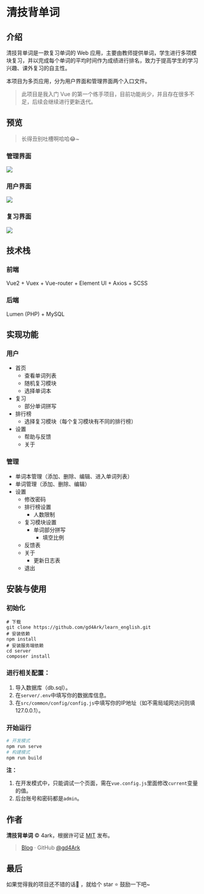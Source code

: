# 清技背单词

## 介绍

清技背单词是一款复习单词的 Web 应用，主要由教师提供单词，学生进行多项模块复习，并以完成每个单词的平均时间作为成绩进行排名，致力于提高学生的学习兴趣、课外复习的自主性。

本项目为多页应用，分为用户界面和管理界面两个入口文件。

>  此项目是我入门 Vue 的第一个练手项目，目前功能尚少，并且存在很多不足，后续会继续进行更新迭代。

## 预览

> 长得丑别吐槽啊哈哈😂~

### 管理界面

![](https://ws1.sinaimg.cn/large/006mS5wEgy1g02kvr1h2dj30p00duq4p.jpg)

### 用户界面

![](https://ws1.sinaimg.cn/large/006mS5wEgy1g02kw6gm80j30p00dujsg.jpg)

### 复习界面

![](https://ws1.sinaimg.cn/large/006mS5wEgy1g02kwd1mfdj30p00duq4u.jpg)

## 技术栈

### 前端

Vue2 + Vuex + Vue-router + Element UI + Axios + SCSS

### 后端

Lumen (PHP) + MySQL

## 实现功能

### 用户

- 首页
  - 查看单词列表
  - 随机复习模块
  - 选择单词本
- 复习
  - 部分单词拼写
- 排行榜
  - 选择复习模块（每个复习模块有不同的排行榜）
- 设置
  - 帮助与反馈
  - 关于

### 管理

- 单词本管理（添加、删除、编辑、进入单词列表）
- 单词管理（添加、删除、编辑）
- 设置
  - 修改密码
  - 排行榜设置
    - 人数限制
  - 复习模块设置
    - 单词部分拼写
      - 填空比例
  - 反馈表
  - 关于
    - 更新日志表
  - 退出

## 安装与使用

### 初始化

```shell
# 下载
git clone https://github.com/gd4Ark/learn_english.git
# 安装依赖
npm install
# 安装服务端依赖
cd server
composer install
```

### 进行相关配置：

1. 导入数据库（db.sql）。
2. 在`server/.env`中填写你的数据库信息。
3. 在`src/common/config/config.js`中填写你的IP地址（如不需局域网访问则填127.0.0.1）。

### 开始运行

```bash
# 开发模式
npm run serve
# 构建模式
npm run build
```

**注：** 

1. 在开发模式中，只能调试一个页面，需在`vue.config.js`里面修改`current`变量的值。
2. 后台账号和密码都是`admin`。

## 作者

**清技背单词** © 4ark，根据许可证 [MIT](https://github.com/gd4Ark/learn-english/blob/master/LICENSE) 发布。

> [Blog](https://4ark.me/) · GitHub [@gd4Ark](https://github.com/gd4Ark)

## 最后

如果觉得我的项目还不错的话👏 ，就给个 star ⭐ 鼓励一下吧~